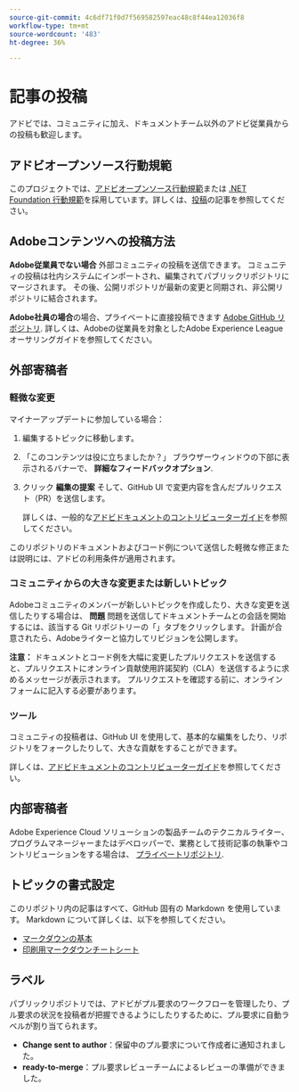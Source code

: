 ```yaml
---
source-git-commit: 4c6df71f0d7f569582597eac48c8f44ea12036f8
workflow-type: tm+mt
source-wordcount: '483'
ht-degree: 36%

---
```

# 記事の投稿

アドビでは、コミュニティに加え、ドキュメントチーム以外のアドビ従業員からの投稿も歓迎します。

## アドビオープンソース行動規範

このプロジェクトでは、[アドビオープンソース行動規範](code-of-conduct.md)または [.NET Foundation 行動規範](https://dotnetfoundation.org/code-of-conduct)を採用しています。詳しくは、[投稿](contributing.md)の記事を参照してください。

## Adobeコンテンツへの投稿方法

**Adobe従業員でない場合** 外部コミュニティの投稿を送信できます。 コミュニティの投稿は社内システムにインポートされ、編集されてパブリックリポジトリにマージされます。 その後、公開リポジトリが最新の変更と同期され、非公開リポジトリに結合されます。

**Adobe社員の場合**&#x200B;の場合、プライベートに直接投稿できます [Adobe GitHub リポジトリ](https://git.corp.adobe.com/AdobeDocs/). 詳しくは、Adobeの従業員を対象としたAdobe Experience League オーサリングガイドを参照してください。

## 外部寄稿者

### 軽微な変更

マイナーアップデートに参加している場合：

1. 編集するトピックに移動します。
1. 「このコンテンツは役に立ちましたか？」 ブラウザーウィンドウの下部に表示されるバナーで、 **詳細なフィードバックオプション**.
1. クリック **編集の提案** そして、GitHub UI で変更内容を含んだプルリクエスト（PR）を送信します。

   詳しくは、一般的な[アドビドキュメントのコントリビューターガイド](https://experienceleague.adobe.com/docs/contributor/contributor-guide/introduction.html?lang=ja&ja-jp)を参照してください。

このリポジトリのドキュメントおよびコード例について送信した軽微な修正または説明には、アドビの利用条件が適用されます。

### コミュニティからの大きな変更または新しいトピック

Adobeコミュニティのメンバーが新しいトピックを作成したり、大きな変更を送信したりする場合は、 **問題** 問題を送信してドキュメントチームとの会話を開始するには、該当する Git リポジトリーの「」タブをクリックします。 計画が合意されたら、Adobeライターと協力してリビジョンを公開します。

**注意：** ドキュメントとコード例を大幅に変更したプルリクエストを送信すると、プルリクエストにオンライン貢献使用許諾契約（CLA）を送信するように求めるメッセージが表示されます。 プルリクエストを確認する前に、オンラインフォームに記入する必要があります。

### ツール

コミュニティの投稿者は、GitHub UI を使用して、基本的な編集をしたり、リポジトリをフォークしたりして、大きな貢献をすることができます。

詳しくは、[アドビドキュメントのコントリビューターガイド](https://experienceleague.adobe.com/docs/contributor/contributor-guide/introduction.html?lang=ja&ja-jp)を参照してください。

## 内部寄稿者

Adobe Experience Cloud ソリューションの製品チームのテクニカルライター、プログラムマネージャーまたはデベロッパーで、業務として技術記事の執筆やコントリビューションをする場合は、 [プライベートリポジトリ](https://git.corp.adobe.com/AdobeDocs).

## トピックの書式設定

このリポジトリ内の記事はすべて、GitHub 固有の Markdown を使用しています。 Markdown について詳しくは、以下を参照してください。

* [マークダウンの基本](https://help.github.com/ja/articles/getting-started-with-writing-and-formatting-on-github/)
* [印刷用マークダウンチートシート](https://guides.github.com/pdfs/markdown-cheatsheet-online.pdf)

## ラベル

パブリックリポジトリでは、アドビがプル要求のワークフローを管理したり、プル要求の状況を投稿者が把握できるようにしたりするために、プル要求に自動ラベルが割り当てられます。

* **Change sent to author**：保留中のプル要求について作成者に通知されました。
* **ready-to-merge**：プル要求レビューチームによるレビューの準備ができました。
